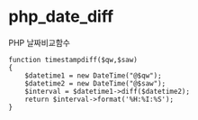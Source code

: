 # php_date_diff

PHP 날짜비교함수

```
function timestampdiff($qw,$saw)
{
    $datetime1 = new DateTime("@$qw");
    $datetime2 = new DateTime("@$saw");
    $interval = $datetime1->diff($datetime2);
    return $interval->format('%H:%I:%S');
}
```
